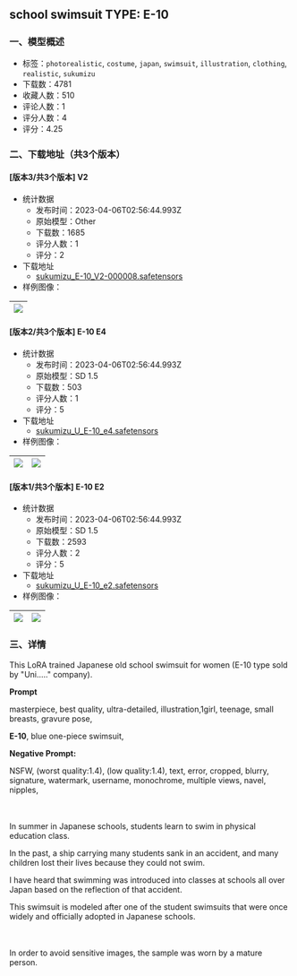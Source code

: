 ## school swimsuit TYPE: E-10
### 一、模型概述

- 标签：`photorealistic`, `costume`, `japan`, `swimsuit`, `illustration`, `clothing`, `realistic`, `sukumizu`
- 下载数：4781
- 收藏人数：510
- 评论人数：1
- 评分人数：4
- 评分：4.25

### 二、下载地址（共3个版本）

#### [版本3/共3个版本] V2

- 统计数据
  - 发布时间：2023-04-06T02:56:44.993Z
  - 原始模型：Other
  - 下载数：1685
  - 评分人数：1
  - 评分：2
- 下载地址
  - [sukumizu_E-10_V2-000008.safetensors](https://civitai.com/api/download/models/37219)
- 样例图像：

| <img src="https://image.civitai.com/xG1nkqKTMzGDvpLrqFT7WA/d1a7ebad-c429-40ac-5689-67e62db0b600/width=450/426774.jpeg" /> |
| ---- |

#### [版本2/共3个版本] E-10 E4

- 统计数据
  - 发布时间：2023-04-06T02:56:44.993Z
  - 原始模型：SD 1.5
  - 下载数：503
  - 评分人数：1
  - 评分：5
- 下载地址
  - [sukumizu_U_E-10_e4.safetensors](https://civitai.com/api/download/models/14371)
- 样例图像：

| <img src="https://image.civitai.com/xG1nkqKTMzGDvpLrqFT7WA/779af843-cbcf-4426-4c02-0022dce33c00/width=450/151839.jpeg" /> | <img src="https://image.civitai.com/xG1nkqKTMzGDvpLrqFT7WA/439dc678-7946-4748-11af-dbf684e8d800/width=450/151838.jpeg" /> |
| ---- | ---- |

#### [版本1/共3个版本] E-10 E2

- 统计数据
  - 发布时间：2023-04-06T02:56:44.993Z
  - 原始模型：SD 1.5
  - 下载数：2593
  - 评分人数：2
  - 评分：5
- 下载地址
  - [sukumizu_U_E-10_e2.safetensors](https://civitai.com/api/download/models/14370)
- 样例图像：

| <img src="https://image.civitai.com/xG1nkqKTMzGDvpLrqFT7WA/539465f7-d436-473d-8475-214437147400/width=450/151837.jpeg" /> | <img src="https://image.civitai.com/xG1nkqKTMzGDvpLrqFT7WA/54d16282-f1d7-4a4b-c050-bef0cc326500/width=450/151836.jpeg" /> |
| ---- | ---- |


### 三、详情
<p>This LoRA trained Japanese old school swimsuit for women (E-10 type sold by "Uni....." company).</p><p></p><p><strong>Prompt</strong></p><p>masterpiece, best quality, ultra-detailed, illustration,1girl, teenage, small breasts, gravure pose,</p><p><strong>E-10</strong>, blue one-piece swimsuit, </p><p><strong>Negative Prompt:</strong></p><p>NSFW, (worst quality:1.4), (low quality:1.4), text, error, cropped, blurry, signature, watermark, username, monochrome, multiple views, navel, nipples,</p><p>　</p><p>In summer in Japanese schools, students learn to swim in physical education class.</p><p>In the past, a ship carrying many students sank in an accident, and many children lost their lives because they could not swim.</p><p>I have heard that swimming was introduced into classes at schools all over Japan based on the reflection of that accident.</p><p>This swimsuit is modeled after one of the student swimsuits that were once widely and officially adopted in Japanese schools.</p><p>　</p><p>In order to avoid sensitive images, the sample was worn by a mature person.</p><p></p>